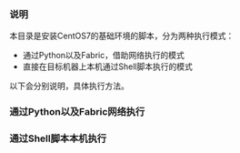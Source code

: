 ### 说明
本目录是安装CentOS7的基础环境的脚本，分为两种执行模式：   
* 通过Python以及Fabric，借助网络执行的模式
* 直接在目标机器上本机通过Shell脚本执行的模式

以下会分别说明，具体执行方法。

### 通过Python以及Fabric网络执行

### 通过Shell脚本本机执行


